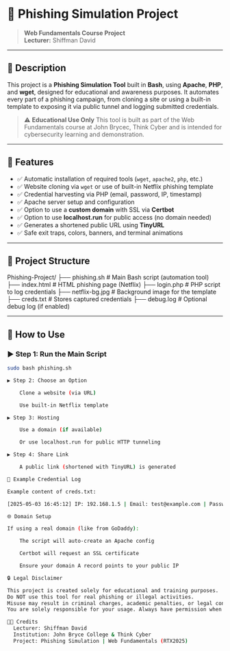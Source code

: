 # 🎣 Phishing Simulation Project

> **Web Fundamentals Course Project**  
> **Lecturer:** Shiffman David

---

## 📘 Description

This project is a **Phishing Simulation Tool** built in **Bash**, using **Apache**, **PHP**, and **wget**, designed for educational and awareness purposes. It automates every part of a phishing campaign, from cloning a site or using a built-in template to exposing it via public tunnel and logging submitted credentials.

> ⚠️ **Educational Use Only**
> This tool is built as part of the Web Fundamentals course at John Brycec, Think Cyber and is intended for cybersecurity learning and demonstration.

---

## 🧰 Features

- ✅ Automatic installation of required tools (`wget`, `apache2`, `php`, etc.)
- ✅ Website cloning via `wget` or use of built-in Netflix phishing template
- ✅ Credential harvesting via PHP (email, password, IP, timestamp)
- ✅ Apache server setup and configuration
- ✅ Option to use a **custom domain** with SSL via **Certbot**
- ✅ Option to use **localhost.run** for public access (no domain needed)
- ✅ Generates a shortened public URL using **TinyURL**
- ✅ Safe exit traps, colors, banners, and terminal animations

---

## 📁 Project Structure

Phishing-Project/
├── phishing.sh # Main Bash script (automation tool)
├── index.html # HTML phishing page (Netflix)
├── login.php # PHP script to log credentials
├── netflix-bg.jpg # Background image for the template
├── creds.txt # Stores captured credentials
├── debug.log # Optional debug log (if enabled)


---

## 🧪 How to Use

### ▶️ Step 1: Run the Main Script
```bash
sudo bash phishing.sh

▶️ Step 2: Choose an Option

    Clone a website (via URL)

    Use built-in Netflix template

▶️ Step 3: Hosting

    Use a domain (if available)

    Or use localhost.run for public HTTP tunneling

▶️ Step 4: Share Link

    A public link (shortened with TinyURL) is generated

📄 Example Credential Log

Example content of creds.txt:

[2025-05-03 16:45:12] IP: 192.168.1.5 | Email: test@example.com | Password: hunter2

🌐 Domain Setup

If using a real domain (like from GoDaddy):

    The script will auto-create an Apache config

    Certbot will request an SSL certificate

    Ensure your domain A record points to your public IP

🔒 Legal Disclaimer

This project is created solely for educational and training purposes.
Do NOT use this tool for real phishing or illegal activities.
Misuse may result in criminal charges, academic penalties, or legal consequences.
You are solely responsible for your usage. Always have permission when demonstrating phishing.

👨‍🎓 Credits
  Lecturer: Shiffman David
  Institution: John Bryce College & Think Cyber
  Project: Phishing Simulation | Web Fundamentals (RTX2025)
